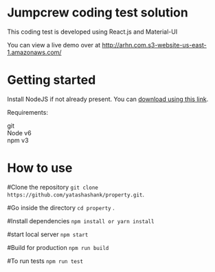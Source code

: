 # Jumpcrew coding test solution

This coding test is developed using React.js and Material-UI

You can view a live demo over at http://arhn.com.s3-website-us-east-1.amazonaws.com/
# Getting started

Install NodeJS if not already present. You can [download using this link](https://nodejs.org/en/).

Requirements:

git<br />
Node v6<br />
npm v3<br />

# How to use

#Clone the repository
 ```git clone https://github.com/yatashashank/property.git```.

#Go inside the directory
 ```cd property``` . 

#Install dependencies
```npm install or yarn install``` 

#start local server
 ```npm start```

#Build for production
```npm run build```

#To run tests
```npm run test```
